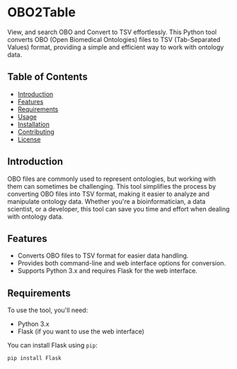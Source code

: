 # OBO2Table
View, and search OBO and Convert to TSV effortlessly.
This Python tool converts OBO (Open Biomedical Ontologies) files to TSV (Tab-Separated Values) format, providing a simple and efficient way to work with ontology data.

## Table of Contents
- [Introduction](#introduction)
- [Features](#features)
- [Requirements](#requirements)
- [Usage](#usage)
- [Installation](#installation)
- [Contributing](#contributing)
- [License](#license)

## Introduction

OBO files are commonly used to represent ontologies, but working with them can sometimes be challenging. This tool simplifies the process by converting OBO files into TSV format, making it easier to analyze and manipulate ontology data. Whether you're a bioinformatician, a data scientist, or a developer, this tool can save you time and effort when dealing with ontology data.

## Features

- Converts OBO files to TSV format for easier data handling.
- Provides both command-line and web interface options for conversion.
- Supports Python 3.x and requires Flask for the web interface.

## Requirements

To use the tool, you'll need:

- Python 3.x
- Flask (if you want to use the web interface)

You can install Flask using `pip`:

```bash
pip install Flask
